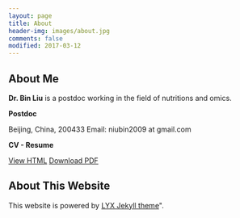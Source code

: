 ```yaml
---
layout: page
title: About
header-img: images/about.jpg
comments: false
modified: 2017-03-12
---
```


## About Me

**Dr. Bin Liu** is a postdoc working in the field of nutritions and omics. 

**Postdoc**

Beijing, China, 200433
Email: niubin2009 at gmail.com

**CV - Resume**

<div markdown="0">
    <a href="{{ site.url }}/CV/" class="btn btn-info">View HTML</a>
    <a href="{{ site.url }}/downloads/CV.pdf" class="btn btn-success">Download PDF</a>
</div>

## About This Website

This website is powered by [LYX Jekyll theme](https://github.com/liuyxpp/liuyxpp.github.io)".
